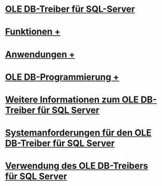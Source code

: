 # [OLE DB-Treiber für SQL-Server](oledb-driver-for-sql-server.md)
# [Funktionen +](../oledb/features/oledb-driver-for-sql-server-features.md)
# [Anwendungen +](../oledb/applications/building-applications-with-oledb-driver-for-sql-server.md)
# [OLE DB-Programmierung +](../oledb/ole-db/oledb-driver-for-sql-server-programming.md)

# [Weitere Informationen zum OLE DB-Treiber für SQL Server](finding-more-oledb-driver-for-sql-server-information.md)
# [Systemanforderungen für den OLE DB-Treiber für SQL Server](system-requirements-for-oledb-driver-for-sql-server.md)
# [Verwendung des OLE DB-Treibers für SQL Server](when-to-use-oledb-driver-for-sql-server.md)
